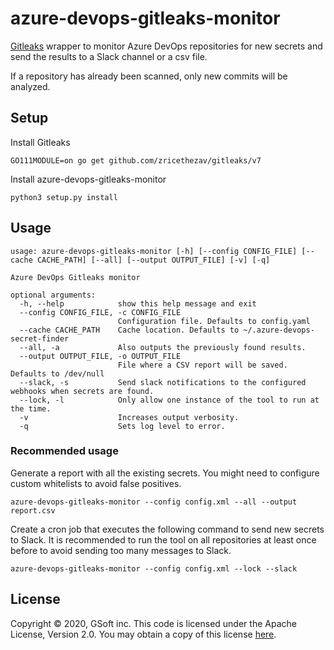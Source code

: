 # azure-devops-gitleaks-monitor

[Gitleaks](https://github.com/zricethezav/gitleaks) wrapper to monitor Azure DevOps repositories for new secrets and send the results to a Slack channel or a csv file.

If a repository has already been scanned, only new commits will be analyzed.

## Setup
Install Gitleaks
```
GO111MODULE=on go get github.com/zricethezav/gitleaks/v7
```

Install azure-devops-gitleaks-monitor
```
python3 setup.py install
```

## Usage
```
usage: azure-devops-gitleaks-monitor [-h] [--config CONFIG_FILE] [--cache CACHE_PATH] [--all] [--output OUTPUT_FILE] [-v] [-q]

Azure DevOps Gitleaks monitor

optional arguments:
  -h, --help            show this help message and exit
  --config CONFIG_FILE, -c CONFIG_FILE
                        Configuration file. Defaults to config.yaml
  --cache CACHE_PATH    Cache location. Defaults to ~/.azure-devops-secret-finder
  --all, -a             Also outputs the previously found results.
  --output OUTPUT_FILE, -o OUTPUT_FILE
                        File where a CSV report will be saved. Defaults to /dev/null
  --slack, -s           Send slack notifications to the configured webhooks when secrets are found.                      
  --lock, -l            Only allow one instance of the tool to run at the time.
  -v                    Increases output verbosity.
  -q                    Sets log level to error.
```

### Recommended usage
Generate a report with all the existing secrets.
You might need to configure custom whitelists to avoid false positives.
```
azure-devops-gitleaks-monitor --config config.xml --all --output report.csv
```

Create a cron job that executes the following command to send new secrets to Slack.
It is recommended to run the tool on all repositories at least once before to avoid sending too many messages to Slack.
```
azure-devops-gitleaks-monitor --config config.xml --lock --slack
```

## License

Copyright © 2020, GSoft inc. This code is licensed under the Apache License, Version 2.0. You may obtain a copy of this license [here](https://github.com/gsoft-inc/gsoft-license/blob/master/LICENSE).
